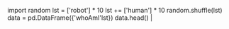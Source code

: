 import random lst = ['robot'] * 10 lst += ['human'] * 10 random.shuffle(lst) data = pd.DataFrame({'whoAmI'lst}) data.head() |
